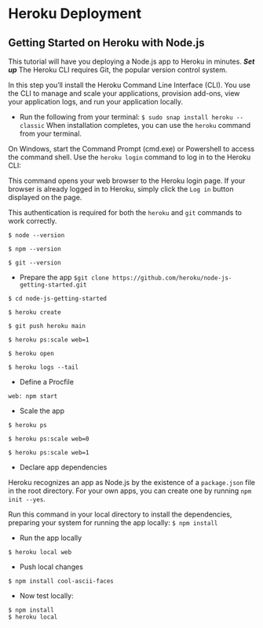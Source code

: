 # Heroku Deployment
## Getting Started on Heroku with Node.js
This tutorial will have you deploying a Node.js app to Heroku in minutes.
***Set up***
The Heroku CLI requires Git, the popular version control system.

In this step you’ll install the Heroku Command Line Interface (CLI). You use the CLI to manage and scale your applications, provision add-ons, view your application logs, and run your application locally.

* Run the following from your terminal:
`$ sudo snap install heroku --classic`
When installation completes, you can use the `heroku` command from your terminal.

On Windows, start the Command Prompt (cmd.exe) or Powershell to access the command shell.
Use the `heroku login` command to log in to the Heroku CLI:

This command opens your web browser to the Heroku login page. If your browser is already logged in to Heroku, simply click the `Log in` button displayed on the page.

This authentication is required for both the `heroku` and `git` commands to work correctly.

`$ node --version`

`$ npm --version`

`$ git --version`

* Prepare the app
`$git clone https://github.com/heroku/node-js-getting-started.git`

`$ cd node-js-getting-started`

`$ heroku create`

`$ git push heroku main`

`$ heroku ps:scale web=1`

`$ heroku open`

`$ heroku logs --tail`

* Define a Procfile

`web: npm start`

* Scale the app

`$ heroku ps`

`$ heroku ps:scale web=0`

`$ heroku ps:scale web=1`

* Declare app dependencies

Heroku recognizes an app as Node.js by the existence of a `package.json` file in the root directory. For your own apps, you can create one by running `npm init --yes`.

Run this command in your local directory to install the dependencies, preparing your system for running the app locally:
`$ npm install`

* Run the app locally

`$ heroku local web`

* Push local changes

`$ npm install cool-ascii-faces`

* Now test locally:

```
$ npm install
$ heroku local
```
<!-- https://devcenter.heroku.com/articles/getting-started-with-nodejs#push-local-changes -->